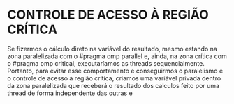 # CONTROLE DE ACESSO À REGIÃO CRÍTICA

Se fizermos o cálculo direto na variável do resultado, mesmo estando na zona paralelizada com o #pragma omp parallel e, ainda, na zona crítica com o #pragma omp critical, executaríamos as threads sequencialmente. Portanto, para evitar esse comportamento e conseguirmos o paralelismo e o controle de acesso à região crítica, criamos uma variável privada dentro da zona paralelizada que receberá o resultado dos calculos feito por uma thread de forma independente das outras e 
